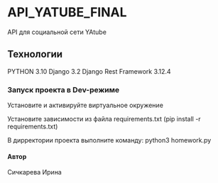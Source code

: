# API_YATUBE_FINAL
API для социальной сети YAtube

## Технологии
PYTHON 3.10 Django 3.2 Django Rest Framework 3.12.4

### Запуск проекта в Dev-режиме
Установите и активируйте виртуальное окружение

Установите зависимости из файла requirements.txt (pip install -r requirements.txt)

В дирректории проекта выполните команду: python3 homework.py
#### Автор
Сичкарева Ирина
